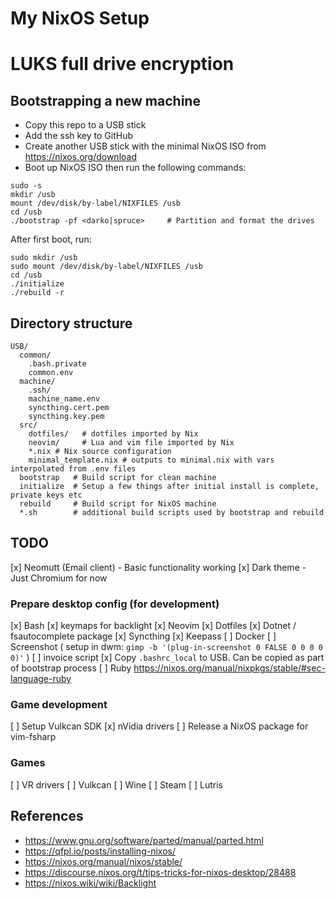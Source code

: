 # My NixOS Setup

# LUKS full drive encryption

## Bootstrapping a new machine

* Copy this repo to a USB stick
* Add the ssh key to GitHub
* Create another USB stick with the minimal NixOS ISO from https://nixos.org/download
* Boot up NixOS ISO then run the following commands:
```
sudo -s
mkdir /usb
mount /dev/disk/by-label/NIXFILES /usb
cd /usb
./bootstrap -pf <darko|spruce>     # Partition and format the drives
```

After first boot, run:
```
sudo mkdir /usb
sudo mount /dev/disk/by-label/NIXFILES /usb
cd /usb
./initialize
./rebuild -r
```

## Directory structure

```
USB/
  common/
    .bash.private
    common.env
  machine/
    .ssh/
    machine_name.env
    syncthing.cert.pem
    syncthing.key.pem
  src/
    dotfiles/   # dotfiles imported by Nix
    neovim/     # Lua and vim file imported by Nix
    *.nix # Nix source configuration
    minimal_template.nix # outputs to minimal.nix with vars interpolated from .env files
  bootstrap   # Build script for clean machine
  initialize  # Setup a few things after initial install is complete, private keys etc
  rebuild     # Build script for NixOS machine
  *.sh        # additional build scripts used by bootstrap and rebuild
```


## TODO

[x] Neomutt (Email client) - Basic functionality working
[x] Dark theme - Just Chromium for now

### Prepare desktop config (for development)
[x] Bash
[x] keymaps for backlight
[x] Neovim
[x] Dotfiles
[x] Dotnet / fsautocomplete package
[x] Syncthing
[x] Keepass
[ ] Docker
[ ] Screenshot ( setup in dwm: `gimp -b '(plug-in-screenshot 0 FALSE 0 0 0 0 0)'` )
[ ] invoice script
[x] Copy `.bashrc_local` to USB. Can be copied as part of bootstrap process
[ ] Ruby https://nixos.org/manual/nixpkgs/stable/#sec-language-ruby

### Game development
[ ] Setup Vulkcan SDK
[x] nVidia drivers
[ ] Release a NixOS package for vim-fsharp

### Games
[ ] VR drivers
[ ] Vulkcan
[ ] Wine
[ ] Steam
[ ] Lutris

## References
* https://www.gnu.org/software/parted/manual/parted.html
* https://qfpl.io/posts/installing-nixos/
* https://nixos.org/manual/nixos/stable/
* https://discourse.nixos.org/t/tips-tricks-for-nixos-desktop/28488
* https://nixos.wiki/wiki/Backlight
